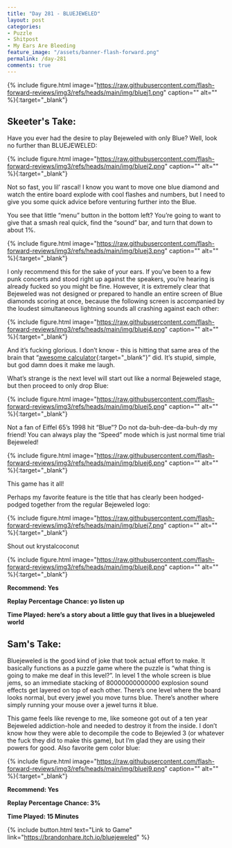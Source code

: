 ```yaml
---
title: "Day 281 - BLUEJEWELED"
layout: post
categories:
- Puzzle
- Shitpost
- My Ears Are Bleeding
feature_image: "/assets/banner-flash-forward.png"
permalink: /day-281
comments: true
---
```


{% include figure.html image="https://raw.githubusercontent.com/flash-forward-reviews/img3/refs/heads/main/img/bluej1.png" caption="" alt="" %}{:target="_blank"}
 
## Skeeter's Take: 

Have you ever had the desire to play Bejeweled with only Blue? Well, look no further than BLUEJEWELED: 

{% include figure.html image="https://raw.githubusercontent.com/flash-forward-reviews/img3/refs/heads/main/img/bluej2.png" caption="" alt="" %}{:target="_blank"}

Not so fast, you lil’ rascal! I know you want to move one blue diamond and watch the entire board explode with cool flashes and numbers, but I need to give you some quick advice before venturing further into the Blue. 

You see that little “menu” button in the bottom left? You’re going to want to give that a smash real quick, find the “sound” bar, and turn that down to about 1%. 

{% include figure.html image="https://raw.githubusercontent.com/flash-forward-reviews/img3/refs/heads/main/img/bluej3.png" caption="" alt="" %}{:target="_blank"}

I only recommend this for the sake of your ears. If you’ve been to a few punk concerts and stood right up against the speakers, you’re hearing is already fucked so you might be fine. However, it is extremely clear that Bejeweled was not designed or prepared to handle an entire screen of Blue diamonds scoring at once, because the following screen is accompanied by the loudest simultaneous lightning sounds all crashing against each other: 

{% include figure.html image="https://raw.githubusercontent.com/flash-forward-reviews/img3/refs/heads/main/img/bluej4.png" caption="" alt="" %}{:target="_blank"}

And it’s fucking glorious. I don’t know - this is hitting that same area of the brain that “[awesome calculator](https://flash-forward-reviews.github.io/day-76){:target="_blank"}” did. It’s stupid, simple, but god damn does it make me laugh. 

What’s strange is the next level will start out like a normal Bejeweled stage, but then proceed to only drop Blue: 

{% include figure.html image="https://raw.githubusercontent.com/flash-forward-reviews/img3/refs/heads/main/img/bluej5.png" caption="" alt="" %}{:target="_blank"}

Not a fan of Eiffel 65’s 1998 hit “Blue”? Do not da-buh-dee-da-buh-dy my friend! You can always play the “Speed” mode which is just normal time trial Bejeweled! 

{% include figure.html image="https://raw.githubusercontent.com/flash-forward-reviews/img3/refs/heads/main/img/bluej6.png" caption="" alt="" %}{:target="_blank"}

This game has it all!

Perhaps my favorite feature is the title that has clearly been hodged-podged together from the regular Bejeweled logo: 

{% include figure.html image="https://raw.githubusercontent.com/flash-forward-reviews/img3/refs/heads/main/img/bluej7.png" caption="" alt="" %}{:target="_blank"}

Shout out krystalcoconut

{% include figure.html image="https://raw.githubusercontent.com/flash-forward-reviews/img3/refs/heads/main/img/bluej8.png" caption="" alt="" %}{:target="_blank"}

**Recommend: Yes**

**Replay Percentage Chance: yo listen up**

**Time Played: here’s a story about a little guy that lives in a bluejeweled world**

## Sam's Take:

Bluejeweled is the good kind of joke that took actual effort to make. It basically functions as a puzzle game where the puzzle is “what thing is going to make me deaf in this level?”. In level 1 the whole screen is blue jems, so an immediate stacking of 80000000000000 explosion sound effects get layered on top of each other. There’s one level where the board looks normal, but every jewel you move turns blue. There’s another where simply running your mouse over a jewel turns it blue.

This game feels like revenge to me, like someone got out of a ten year Bejeweled addiction-hole and needed to destroy it from the inside. I don’t know how they were able to decompile the code to Bejewled 3 (or whatever the fuck they did to make this game), but I’m glad they are using their powers for good. Also favorite gem color blue:

{% include figure.html image="https://raw.githubusercontent.com/flash-forward-reviews/img3/refs/heads/main/img/bluej9.png" caption="" alt="" %}{:target="_blank"}

**Recommend: Yes**

**Replay Percentage Chance: 3%**

**Time Played: 15 Minutes**

{% include button.html text="Link to Game" link="https://brandonhare.itch.io/bluejeweled" %}